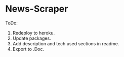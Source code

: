 # News-Scraper

ToDo: 
1. Redeploy to heroku.
2. Update packages. 
3. Add description and tech used sections in readme. 
4. Export to .Doc. 
